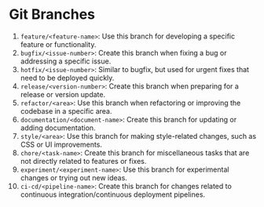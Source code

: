 # Git Branches

1. `feature/<feature-name>`: Use this branch for developing a specific feature or functionality.
2. `bugfix/<issue-number>`: Create this branch when fixing a bug or addressing a specific issue.
3. `hotfix/<issue-number>`: Similar to bugfix, but used for urgent fixes that need to be deployed quickly.
4. `release/<version-number>`: Create this branch when preparing for a release or version update.
5. `refactor/<area>`: Use this branch when refactoring or improving the codebase in a specific area.
6. `documentation/<document-name>`: Create this branch for updating or adding documentation.
7. `style/<area>`: Use this branch for making style-related changes, such as CSS or UI improvements.
8. `chore/<task-name>`: Create this branch for miscellaneous tasks that are not directly related to features or fixes.
9. `experiment/<experiment-name>`: Use this branch for experimental changes or trying out new ideas.
10. `ci-cd/<pipeline-name>`: Create this branch for changes related to continuous integration/continuous deployment pipelines.